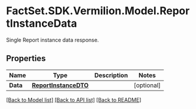 # FactSet.SDK.Vermilion.Model.ReportInstanceData
Single Report instance data response.

## Properties

Name | Type | Description | Notes
------------ | ------------- | ------------- | -------------
**Data** | [**ReportInstanceDTO**](ReportInstanceDTO.md) |  | [optional] 

[[Back to Model list]](../README.md#documentation-for-models) [[Back to API list]](../README.md#documentation-for-api-endpoints) [[Back to README]](../README.md)

